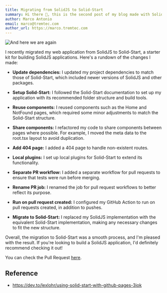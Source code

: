 ```yaml
---
title: Migrating from SolidJS to Solid-Start
summary: Hi there 👋, this is the second post of my blog made with SolidJS, TailwindCSS and Github Actions. It explains how did I migrated the original blog to solid-start
author: Marco Antonio
email: marco@tremtec.com
author_url: https://marco.tremtec.com
---
```


![And here we are again](https://images.unsplash.com/photo-1508138221679-760a23a2285b?ixlib=rb-4.0.3&ixid=MnwxMjA3fDB8MHxwaG90by1wYWdlfHx8fGVufDB8fHx8&auto=format&fit=crop&w=1374&q=80)

I recently migrated my web application from SolidJS to Solid-Start, a starter kit for building SolidJS applications. Here's a rundown of the changes I made:

- **Update dependencies:** I updated my project dependencies to match those of Solid-Start, which included newer versions of SolidJS and other packages.

- **Setup Solid-Start:** I followed the Solid-Start documentation to set up my application with its recommended folder structure and build tools.

- **Reuse components:** I reused components such as the Home and NotFound pages, which required some minor adjustments to match the Solid-Start structure.

- **Share components:** I refactored my code to share components between pages where possible. For example, I moved the meta data to the root.tsx layout to avoid duplication.

- **Add 404 page:** I added a 404 page to handle non-existent routes.

- **Local plugins:** I set up local plugins for Solid-Start to extend its functionality.

- **Separate PR workflow:** I added a separate workflow for pull requests to ensure that tests were run before merging.

- **Rename PR job:** I renamed the job for pull request workflows to better reflect its purpose.

- **Run on pull request created:** I configured my GitHub Action to run on pull requests created, in addition to pushes.

- **Migrate to Solid-Start:** I replaced my SolidJS implementation with the equivalent Solid-Start implementation, making any necessary changes to fit the new structure.

Overall, the migration to Solid-Start was a smooth process, and I'm pleased with the result. If you're looking to build a SolidJS application, I'd definitely recommend checking it out!

You can check the Pull Request [here](https://github.com/marco-souza/marco-souza.github.io/pull/20).

## Reference

- <https://dev.to/lexlohr/using-solid-start-with-github-pages-3iok>
